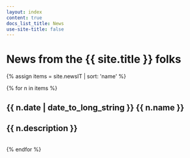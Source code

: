```yaml
---
layout: index
content: true
docs_list_title: News
use-site-title: false
---
```


<h1> News from the {{ site.title }} folks </h1>

{% assign items = site.newsIT | sort: 'name' %}

<div class="news-list">
  {% for n in items %}
    <h2> {{ n.date | date_to_long_string }} {{ n.name }} </h2>
    <h2> {{ n.description }} </h2>
    <br/>
  {% endfor %}
</div>
